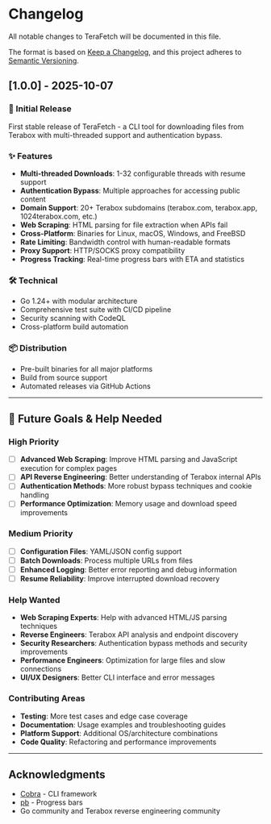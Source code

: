 # Changelog

All notable changes to TeraFetch will be documented in this file.

The format is based on [Keep a Changelog](https://keepachangelog.com/en/1.0.0/),
and this project adheres to [Semantic Versioning](https://semver.org/spec/v2.0.0.html).

## [1.0.0] - 2025-10-07

### 🎉 Initial Release

First stable release of TeraFetch - a CLI tool for downloading files from Terabox with multi-threaded support and authentication bypass.

### ✨ Features

- **Multi-threaded Downloads**: 1-32 configurable threads with resume support
- **Authentication Bypass**: Multiple approaches for accessing public content
- **Domain Support**: 20+ Terabox subdomains (terabox.com, terabox.app, 1024terabox.com, etc.)
- **Web Scraping**: HTML parsing for file extraction when APIs fail
- **Cross-Platform**: Binaries for Linux, macOS, Windows, and FreeBSD
- **Rate Limiting**: Bandwidth control with human-readable formats
- **Proxy Support**: HTTP/SOCKS proxy compatibility
- **Progress Tracking**: Real-time progress bars with ETA and statistics

### 🛠 Technical

- Go 1.24+ with modular architecture
- Comprehensive test suite with CI/CD pipeline
- Security scanning with CodeQL
- Cross-platform build automation

### 📦 Distribution

- Pre-built binaries for all major platforms
- Build from source support
- Automated releases via GitHub Actions

---

## 🎯 Future Goals & Help Needed

### High Priority
- [ ] **Advanced Web Scraping**: Improve HTML parsing and JavaScript execution for complex pages
- [ ] **API Reverse Engineering**: Better understanding of Terabox internal APIs
- [ ] **Authentication Methods**: More robust bypass techniques and cookie handling
- [ ] **Performance Optimization**: Memory usage and download speed improvements

### Medium Priority  
- [ ] **Configuration Files**: YAML/JSON config support
- [ ] **Batch Downloads**: Process multiple URLs from files
- [ ] **Enhanced Logging**: Better error reporting and debug information
- [ ] **Resume Reliability**: Improve interrupted download recovery

### Help Wanted
- **Web Scraping Experts**: Help with advanced HTML/JS parsing techniques
- **Reverse Engineers**: Terabox API analysis and endpoint discovery
- **Security Researchers**: Authentication bypass methods and security improvements
- **Performance Engineers**: Optimization for large files and slow connections
- **UI/UX Designers**: Better CLI interface and error messages

### Contributing Areas
- **Testing**: More test cases and edge case coverage
- **Documentation**: Usage examples and troubleshooting guides
- **Platform Support**: Additional OS/architecture combinations
- **Code Quality**: Refactoring and performance improvements

---

## Acknowledgments

- [Cobra](https://github.com/spf13/cobra) - CLI framework
- [pb](https://github.com/cheggaaa/pb) - Progress bars  
- Go community and Terabox reverse engineering community